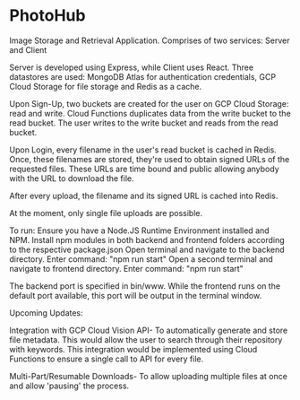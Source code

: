 # PhotoHub
 Image Storage and Retrieval Application. Comprises of two services: Server and Client
 
Server is developed using Express, while Client uses React. Three datastores are used: MongoDB Atlas for authentication credentials, GCP Cloud Storage for file storage and Redis as a cache.

Upon Sign-Up, two buckets are created for the user on GCP Cloud Storage: read and write. Cloud Functions duplicates data from the write bucket to the read bucket. The user writes to the write bucket and reads from the read bucket.

Upon Login, every filename in the user's read bucket is cached in Redis. Once, these filenames are stored, they're used to obtain signed URLs of the requested files. These URLs are time bound and public allowing anybody with the URL to download the file.

After every upload, the filename and its signed URL is cached into Redis.

At the moment, only single file uploads are possible.

To run:
Ensure you have a Node.JS Runtime Environment installed and NPM.
Install npm modules in both backend and frontend folders according to the respective package.json
Open terminal and navigate to the backend directory.
Enter command: "npm run start"
Open a second terminal and navigate to frontend directory.
Enter command: "npm run start"

The backend port is specified in bin/www. While the frontend runs on the default port available, this port will be output in the terminal window.


Upcoming Updates:

Integration with GCP Cloud Vision API- To automatically generate and store file metadata. This would allow the user to search through their repository with keywords. This integration would be implemented using Cloud Functions to ensure a single call to API for every file.

Multi-Part/Resumable Downloads- To allow uploading multiple files at once and allow 'pausing' the process.
